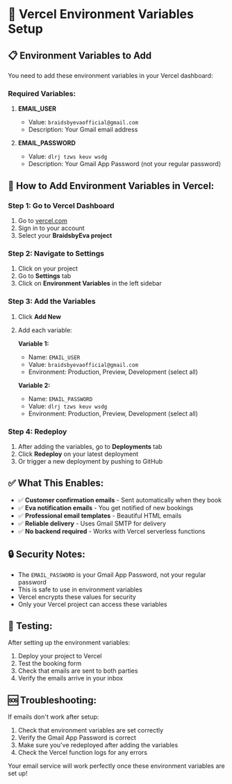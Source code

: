 # 🔧 Vercel Environment Variables Setup

## 📋 Environment Variables to Add

You need to add these environment variables in your Vercel dashboard:

### **Required Variables:**

1. **EMAIL_USER**
   - Value: `braidsbyevaofficial@gmail.com`
   - Description: Your Gmail email address

2. **EMAIL_PASSWORD**
   - Value: `dlrj tzws keuv wsdg`
   - Description: Your Gmail App Password (not your regular password)

## 🚀 How to Add Environment Variables in Vercel:

### **Step 1: Go to Vercel Dashboard**
1. Go to [vercel.com](https://vercel.com)
2. Sign in to your account
3. Select your **BraidsbyEva project**

### **Step 2: Navigate to Settings**
1. Click on your project
2. Go to **Settings** tab
3. Click on **Environment Variables** in the left sidebar

### **Step 3: Add the Variables**
1. Click **Add New**
2. Add each variable:

   **Variable 1:**
   - Name: `EMAIL_USER`
   - Value: `braidsbyevaofficial@gmail.com`
   - Environment: Production, Preview, Development (select all)

   **Variable 2:**
   - Name: `EMAIL_PASSWORD`
   - Value: `dlrj tzws keuv wsdg`
   - Environment: Production, Preview, Development (select all)

### **Step 4: Redeploy**
1. After adding the variables, go to **Deployments** tab
2. Click **Redeploy** on your latest deployment
3. Or trigger a new deployment by pushing to GitHub

## ✅ **What This Enables:**

- ✅ **Customer confirmation emails** - Sent automatically when they book
- ✅ **Eva notification emails** - You get notified of new bookings
- ✅ **Professional email templates** - Beautiful HTML emails
- ✅ **Reliable delivery** - Uses Gmail SMTP for delivery
- ✅ **No backend required** - Works with Vercel serverless functions

## 🔒 **Security Notes:**

- The `EMAIL_PASSWORD` is your Gmail App Password, not your regular password
- This is safe to use in environment variables
- Vercel encrypts these values for security
- Only your Vercel project can access these variables

## 🧪 **Testing:**

After setting up the environment variables:
1. Deploy your project to Vercel
2. Test the booking form
3. Check that emails are sent to both parties
4. Verify the emails arrive in your inbox

## 🆘 **Troubleshooting:**

If emails don't work after setup:
1. Check that environment variables are set correctly
2. Verify the Gmail App Password is correct
3. Make sure you've redeployed after adding the variables
4. Check the Vercel function logs for any errors

Your email service will work perfectly once these environment variables are set up!
